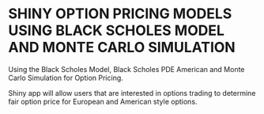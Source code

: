 # SHINY OPTION PRICING MODELS USING BLACK SCHOLES MODEL AND MONTE CARLO SIMULATION

Using the Black Scholes Model, Black Scholes PDE American and Monte Carlo Simulation for Option Pricing. 

Shiny app will allow users that are interested in options trading to determine fair option price for European and American style options.
